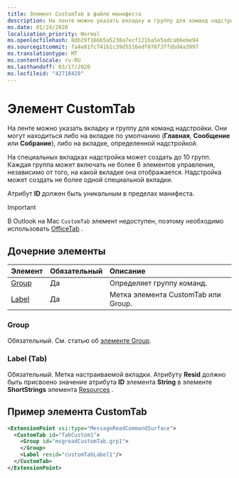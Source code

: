 ```yaml
---
title: Элемент CustomTab в файле манифеста
description: На ленте можно указать вкладку и группу для команд надстройки.
ms.date: 01/24/2020
localization_priority: Normal
ms.openlocfilehash: 8db29f166b5a5238a7ecf121ba5e5adca66ebe94
ms.sourcegitcommit: fa4e81fcf41b1c39d5516edf078f3ffdbd4a3997
ms.translationtype: MT
ms.contentlocale: ru-RU
ms.lasthandoff: 03/17/2020
ms.locfileid: "42718428"
---
```

# <a name="customtab-element"></a>Элемент CustomTab

На ленте можно указать вкладку и группу для команд надстройки. Они могут находиться либо на вкладке по умолчанию (**Главная**, **Сообщение** или **Собрание**), либо на вкладке, определенной надстройкой.

На специальных вкладках надстройка может создать до 10 групп. Каждая группа может включать не более 6 элементов управления, независимо от того, на какой вкладке она отображается. Надстройка может создать не более одной специальной вкладки.

Атрибут **ID** должен быть уникальным в пределах манифеста.

> [!IMPORTANT]
> В Outlook на Mac `CustomTab` элемент недоступен, поэтому необходимо использовать [OfficeTab](officetab.md) .

## <a name="child-elements"></a>Дочерние элементы

|  Элемент |  Обязательный  |  Описание  |
|:-----|:-----|:-----|
|  [Group](group.md)      | Да |  Определяет группу команд.  |
|  [Label](#label-tab)      | Да |  Метка элемента CustomTab или Group.  |

### <a name="group"></a>Group

Обязательный. См. статью об [элементе Group](group.md).

### <a name="label-tab"></a>Label (Tab)

Обязательный. Метка настраиваемой вкладки. Атрибуту **Resid** должно быть присвоено значение атрибута **ID** элемента **String** в элементе **ShortStrings** элемента [Resources](resources.md) .


## <a name="customtab-example"></a>Пример элемента CustomTab

```xml
<ExtensionPoint xsi:type="MessageReadCommandSurface">
  <CustomTab id="TabCustom1">
    <Group id="msgreadCustomTab.grp1">
    </Group>
    <Label resid="customTabLabel1"/>
  </CustomTab>
</ExtensionPoint>
```
